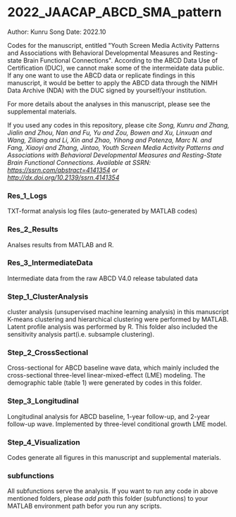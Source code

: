 # 2022_JAACAP_ABCD_SMA_pattern
Author: Kunru Song
Date: 2022.10

Codes for the manuscript, entitled "Youth Screen Media Activity Patterns and Associations with Behavioral Developmental Measures and Resting-state Brain Functional Connections".
According to the ABCD Data Use of Certification (DUC), we cannot make some of the intermeidate data public. If any one want to use the ABCD data or replicate findings in this manuscript, it would be better to apply the ABCD data through the NIMH Data Archive (NDA) with the DUC signed by yourself/your institution.

For more details about the analyses in this manuscript, please see the supplemental materials.

If you used any codes in this repository, please cite
*Song, Kunru and Zhang, Jialin and Zhou, Nan and Fu, Yu and Zou, Bowen and Xu, Linxuan and Wang, Ziliang and Li, Xin and Zhao, Yihong and Potenza, Marc N. and Fang, Xiaoyi and Zhang, Jintao, Youth Screen Media Activity Patterns and Associations with Behavioral Developmental Measures and Resting-State Brain Functional Connections. Available at SSRN: https://ssrn.com/abstract=4141354 or http://dx.doi.org/10.2139/ssrn.4141354*

### Res_1_Logs
TXT-format analysis log files (auto-generated by MATLAB codes)
### Res_2_Results
Analses results from MATLAB and R.
### Res_3_IntermediateData
Intermediate data from the raw ABCD V4.0 release tabulated data
### Step_1_ClusterAnalysis
cluster analysis (unsupervised machine learning analysis) in this manuscript
K-means clustering and hierarchical clustering were performed by MATLAB. Latent profile analysis was performed by R. This folder also included the sensitivity analysis part(i.e. subsample clustering).
### Step_2_CrossSectional
Cross-sectional for ABCD baseline wave data, which mainly included the cross-sectional three-level linear-mixed-effect (LME) modeling. The demographic table (table 1) were generated by codes in this folder.
### Step_3_Longitudinal
Longitudinal analysis for ABCD baseline, 1-year follow-up, and 2-year follow-up wave. Implemented by three-level conditional growth LME model.
### Step_4_Visualization
Codes generate all figures in this manuscript and supplemental materials.
### subfunctions
All subfunctions serve the analysis. If you want to run any code in above mentioned folders, please _add path_ this folder (subfunctions) to your MATLAB environment path befor you run any scripts.
